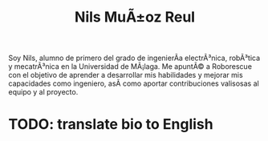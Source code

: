 ﻿---
translationKey: Nils
# Display name
title: Nils MuÃ±oz Reul

# Full Name (for SEO)
first_name: Nils
last_name: MuÃ±oz Reul

# Is this the primary user of the site?
superuser: false

# Role/position
role: Ingeniero Software

# Organizations/Affiliations
organizations:
  - name: Universidad de MÃ¡laga
    url: 'http://www.uma.es'

# Short bio (displayed in user profile at end of posts)
bio: Interesado en robÃ³tica espacial, inteligencia artificial y robÃ³tica, y en la lectura.

interests:
  - Robotica espacial.
  - Inteligencia artificial y robotica.
  - Lectura.

education:
  courses:
    - course: Estudiante de 1Â° de ingenierÃ­a ElectrÃ³nica, RobÃ³tica y MecatrÃ³nica
      institution: Universidad de MÃ¡laga
      year: 2024

# Social/Academic Networking
# For available icons, see: https://docs.hugoblox.com/getting-started/page-builder/#icons
#   For an email link, use "fas" icon pack, "envelope" icon, and a link in the
#   form "mailto:your-email@example.com" or "#contact" for contact widget.
social:
  - icon: envelope
    icon_pack: fas
    link: 'mailto:nilsmunoz@uma.es'
  
  - icon: github
    icon_pack: fab
    link: https://github.com/NilsMunozReul

    
# Link to a PDF of your resume/CV from the About widget.
# To enable, copy your resume/CV to `static/files/cv.pdf` and uncomment the lines below.
# - icon: cv
#   icon_pack: ai
#   link: files/cv.pdf

# Enter email to display Gravatar (if Gravatar enabled in Config)
email: ''

# Highlight the author in author lists? (true/false)
highlight_name: false

# Organizational groups that you belong to (for People widget)
#   Set this to `[]` or comment out if you are not using People widget.
user_groups:
  - Software
---



Soy Nils, alumno de primero del grado de ingenierÃ­a electrÃ³nica, robÃ³tica y mecatrÃ³nica en la Universidad de MÃ¡laga. Me apuntÃ© a Roborescue con el objetivo de aprender a desarrollar mis habilidades y mejorar mis capacidades como ingeniero, asÃ­ como aportar contribuciones valisosas al equipo y al proyecto. 

# TODO: translate bio to English
